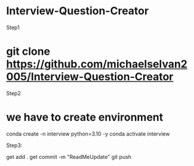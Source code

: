 # Interview-Question-Creator

Step1 

# git clone https://github.com/michaelselvan2005/Interview-Question-Creator

Step2

 we have to create environment
================================

conda create -n interview python=3.10 -y
conda activate interview

Step3:

  get add .
  get commit -m "ReadMeUpdate"
  git push

  

